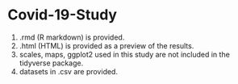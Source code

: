 # Covid-19-Study
1. .rmd (R markdown) is provided.
2. .html (HTML) is provided as a preview of the results.
3. scales, maps, ggplot2 used in this study are not included in the tidyverse package.
4. datasets in .csv are provided.

